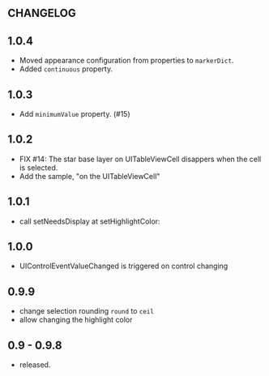 CHANGELOG
---------

## 1.0.4

- Moved appearance configuration from properties to ```markerDict```.
- Added ```continuous``` property.

## 1.0.3

- Add ```minimumValue``` property. (#15)

## 1.0.2

- FIX #14: The star base layer on UITableViewCell disappers when the cell is selected.
- Add the sample, "on the UITableViewCell"

## 1.0.1

- call setNeedsDisplay at setHighlightColor:

## 1.0.0

- UIControlEventValueChanged is triggered on control changing

## 0.9.9

- change selection rounding ```round``` to ```ceil```
- allow changing the highlight color

## 0.9 - 0.9.8

- released.

